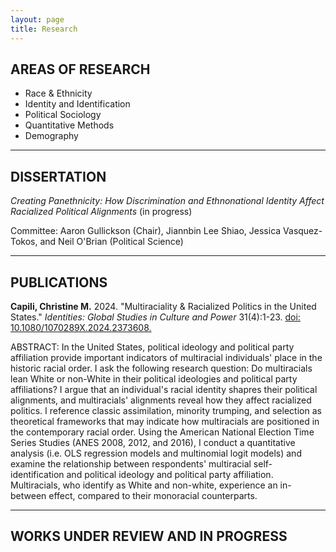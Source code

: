 ```yaml
---
layout: page
title: Research
---
```


**AREAS OF RESEARCH**
-
- Race &  Ethnicity
- Identity and Identification
- Political Sociology
- Quantitative Methods
- Demography

--- 

**DISSERTATION**
-
*Creating Panethnicity: How Discrimination and Ethnonational Identity Affect Racialized Political Alignments* (in progress)

Committee: Aaron Gullickson (Chair), Jiannbin Lee Shiao, Jessica Vasquez-Tokos, and Neil O'Brian (Political Science)

---

**PUBLICATIONS**
-
**Capili, Christine M.** 2024. "Multiraciality & Racialized Politics in the United States." *Identities: Global Studies in Culture and Power* 31(4):1-23. [doi: 10.1080/1070289X.2024.2373608.](https://www.tandfonline.com/doi/full/10.1080/1070289X.2024.2373608?src=)

ABSTRACT: In the United States, political ideology and political party affiliation provide important indicators of multiracial individuals' place in the historic racial order. I ask the following research question: Do multiracials lean White or non-White in their political ideologies and political party affiliations? I argue that an individual's racial identity shapres their political alignments, and multiracials' alignments reveal how they affect racialized politics. I reference classic assimilation, minority trumping, and selection as theoretical frameworks that may indicate how multiracials are positioned in the contemporary racial order. Using the American National Election Time Series Studies (ANES 2008, 2012, and 2016), I conduct a quantitative analysis (i.e. OLS regression models and multinomial logit models) and examine the relationship between respondents' multiracial self-identification and political ideology and political party affiliation. Multiracials, who identify as White and non-white, experience an in-between effect, compared to their monoracial counterparts.

---

**WORKS UNDER REVIEW AND IN PROGRESS**
-



